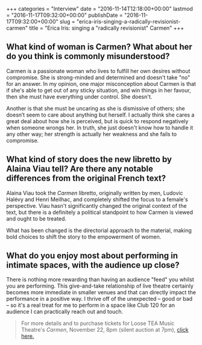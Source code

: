 +++
categories = "Interview"
date = "2016-11-14T12:18:00+00:00"
lastmod = "2016-11-17T09:32:00+00:00"
publishDate = "2016-11-17T09:32:00+00:00"
slug = "erica-iris-singing-a-radically-revisionist-carmen"
title = "Erica Iris: singing a &quot;radically revisionist&quot; Carmen"
+++

## What kind of woman is Carmen? What about her do you think is commonly misunderstood?

Carmen is a passionate woman who lives to fulfill her own desires without compromise. She is strong-minded and determined and doesn't take "no" for an answer. In my opinion, one major misconception about Carmen is that if she's able to get out of any sticky situation, and win things in her favour, then she must have everything under control. She doesn't. 

Another is that she must be uncaring as she is dismissive of others; she doesn’t seem to care about anything but herself. I actually think she cares a great deal about how she is perceived, but is quick to respond negatively when someone wrongs her. In truth, she just doesn't know how to handle it any other way; her strength is actually her weakness and she fails to compromise. 

## What kind of story does the new libretto by Alaina Viau tell? Are there any notable differences from the original French text? 

Alaina Viau took the *Carmen* libretto, originally written by men, Ludovic Halévy and Henri Meilhac, and completely shifted the focus to a female's perspective. Viau hasn't significantly changed the original context of the text, but there is a definitely a political standpoint to how Carmen is viewed and ought to be treated. 

What has been changed is the directorial approach to the material, making bold choices to shift the story to the empowerment of women.

## What do you enjoy most about performing in intimate spaces, with the audience up close? 

There is nothing more rewarding than having an audience "feed" you whilst you are performing. This give-and-take relationship of live theatre certainly becomes more immediate in smaller venues and that can directly impact the performance in a positive way. I thrive off of the unexpected – good or bad – so it's a real treat for me to perform in a space like Club 120 for an audience I can practically reach out and touch.

>For more details and to purchase tickets for Loose TEA Music Theatre's *Carmen*, November 22, 8pm (silent auction at 7pm), [click here.](https://www.eventbrite.ca/e/carmen-tickets-28640800405)
